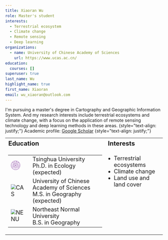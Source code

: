 ```yaml
---
title: Xiaoran Wu
role: Master's student
interests:
  - Terrestrial ecosystem
  - Climate change
  - Remote sensing
  - Deep learning
organizations:
  - name: University of Chinese Academy of Sciences
    url: https://www.ucas.ac.cn/
education:
  courses: []
superuser: true
last_name: Wu
highlight_name: true
first_name: Xiaoran
email: wu_xiaoran@outlook.com
---
```

I'm pursuing a master's degree in Cartography and Geographic Information System. And my research interests include terrestrial ecosystems and climate change, with a focus on the application of remote sensing technology and deep learning methods in these areas.
{style="text-align: justify;"}
Academic profile: [Google Scholar](https://scholar.google.com/citations?user=rcmTdYEAAAAJ&hl)
{style="text-align: justify;"}
<table style="width: 100%; border-collapse: collapse;">
    <tr>
        <th style="text-align: left; font-size: 20px;">Education</th>
        <th style="text-align: left; font-size: 20px;">Interests</th>
    </tr>
    <tr>
        <td style="font-size: 18px; vertical-align: top;">
            <ul style="text-align: left; list-style-type: none; padding-left: 0;">
                <table style="width: 100%;"> 
                    <tr style="height: 40px;">
                        <td style="vertical-align: middle; width: 40px;">
                            <img src="https://github.com/SeanNg997/Resume/blob/main/assets/media/icons/brands/THU.svg" alt="THU" style="height: 30px;" />
                        </td>
                        <td style="vertical-align: middle;">Tsinghua University<br>Ph.D. in Ecology (expected)</td>
                    </tr>
                    <tr style="height: 40px;">
                        <td style="vertical-align: middle; width: 40px;">
                            <img src="https://github.com/SeanNg997/Resume/blob/main/assets/media/icons/brands/cas.svg" alt="CAS" style="height: 30px;" />
                        </td>
                        <td style="vertical-align: middle;">University of Chinese Academy of Sciences<br>M.S. in Geography (expected)</td>
                    </tr>
                    <tr style="height: 40px;">
                        <td style="vertical-align: middle; width: 40px;">
                            <img src="https://github.com/SeanNg997/Resume/blob/main/assets/media/icons/brands/NENU.svg" alt="NENU" style="height: 30px;" />
                        </td>
                        <td style="vertical-align: middle;">Northeast Normal University<br>B.S. in Geography</td>
                    </tr>
                </table>
            </ul>
        </td>
        <td style="text-align: left; font-size: 18px; vertical-align: top;">
            <ul style="list-style-type: disc; padding-left: 20px;">
                <li>Terrestrial ecosystems</li>
                <li>Climate change</li>
                <li>Land use and land cover</li>
            </ul>
        </td>
    </tr>
</table>

